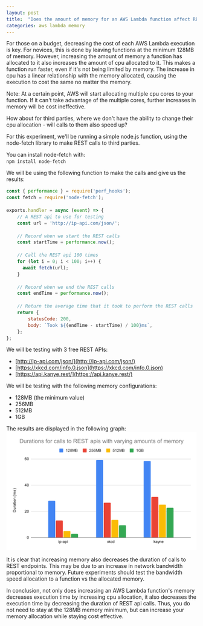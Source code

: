 ```yaml
---
layout: post
title:  "Does the amount of memory for an AWS Lambda function affect REST calls made to third parties?"
categories: aws lambda memory
---
```


For those on a budget, decreasing the cost of each AWS Lambda execution is key. For novices, this is done by leaving functions at the minimum 128MB of memory. However, increasing the amount of memory a function has allocated to it also increases the amount of cpu allocated to it. This makes a function run faster, even if it's not being limited by memory. The increase in cpu has a linear relationship with the memory allocated, causing the execution to cost the same no matter the memory.

Note: At a certain point, AWS will start allocating multiple cpu cores to your function. If it can't take advantage of the multiple cores, further increases in memory will be cost ineffective.

How about for third parties, where we don't have the ability to change their cpu allocation - will calls to them also speed up?

For this experiment, we'll be running a simple node.js function, using the node-fetch library to make REST calls to third parties.

You can install node-fetch with:  
`npm install node-fetch`

We will be using the following function to make the calls and give us the results:  
```js
const { performance } = require('perf_hooks');
const fetch = require('node-fetch');

exports.handler = async (event) => {
    // A REST api to use for testing
    const url = 'http://ip-api.com/json/';
    
    // Record when we start the REST calls
    const startTime = performance.now();
    
    // Call the REST api 100 times
    for (let i = 0; i < 100; i++) {
      await fetch(url);
    }
    
    // Record when we end the REST calls
    const endTime = performance.now();
    
    // Return the average time that it took to perform the REST calls
    return {
        statusCode: 200,
        body: `Took ${(endTime - startTime) / 100}ms`,
    };
};
```

We will be testing with 3 free REST APIs:
 - [http://ip-api.com/json/](http://ip-api.com/json/)
 - [https://xkcd.com/info.0.json](https://xkcd.com/info.0.json)
 - [https://api.kanye.rest/](https://api.kanye.rest/)

We will be testing with the following memory configurations:
 - 128MB (the minimum value)
 - 256MB
 - 512MB
 - 1GB

The results are displayed in the following graph:
![Durations for calls to REST apis with varying amounts of memory](../_assets/aws-lambda-rest-duration-vs-memory.svg)

It is clear that increasing memory also decreases the duration of calls to REST endpoints. This may be due to an increase in network bandwidth proportional to memory. Future experiments should test the bandwidth speed allocation to a function vs the allocated memory.

In conclusion, not only does increasing an AWS Lambda function's memory decreases execution time by increasing cpu allocation, it also decreases the execution time by decreasing the duration of REST api calls. Thus, you do not need to stay at the 128MB memory minimum, but can increase your memory allocation while staying cost effective.